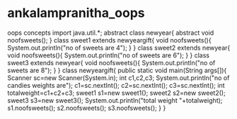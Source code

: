 # ankalampranitha_oops
oops concepts
import java.util.*;
abstract class newyear{
abstract void noofsweets();
}
class sweet1 extends newyeargift{
void noofsweets(){
System.out.println("no of sweets are 4");
}
}
class sweet2 extends newyear{
void noofsweets(){
System.out.println("no of sweets are 6");
}
}
class sweet3 extends newyear{
void noofsweets(){
System.out.println("no of sweets are 8");
}
}
class newyeargift{
public static void main(String args[]){
Scanner sc=new Scanner(System.in);
int c1,c2,c3;
System.out.println("no of candies weights are");
c1=sc.nextInt();
c2=sc.nextInt();
c3=sc.nextInt();
int totalweight=c1+c2+c3;
sweet1 s1=new sweet1();
sweet2 s2=new sweet2();
sweet3 s3=new sweet3();
System.out.println("total weight "+totalweight);
s1.noofsweets();
s2.noofsweets();
s3.noofsweets();
}
}

